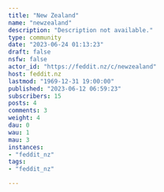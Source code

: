 ```yaml
---
title: "New Zealand" 
name: "newzealand"
description: "Description not available."
type: community
date: "2023-06-24 01:13:23"
draft: false
nsfw: false
actor_id: "https://feddit.nz/c/newzealand"
host: feddit.nz
lastmod: "1969-12-31 19:00:00"
published: "2023-06-12 06:59:23"
subscribers: 15
posts: 4
comments: 3
weight: 4
dau: 0
wau: 1
mau: 3
instances:
- "feddit_nz"
tags: 
- "feddit_nz"

---
```

